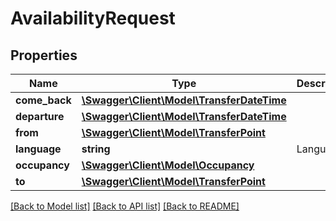 # AvailabilityRequest

## Properties
Name | Type | Description | Notes
------------ | ------------- | ------------- | -------------
**come_back** | [**\Swagger\Client\Model\TransferDateTime**](TransferDateTime.md) |  | 
**departure** | [**\Swagger\Client\Model\TransferDateTime**](TransferDateTime.md) |  | 
**from** | [**\Swagger\Client\Model\TransferPoint**](TransferPoint.md) |  | 
**language** | **string** | Language | 
**occupancy** | [**\Swagger\Client\Model\Occupancy**](Occupancy.md) |  | 
**to** | [**\Swagger\Client\Model\TransferPoint**](TransferPoint.md) |  | 

[[Back to Model list]](../../README.md#documentation-for-models) [[Back to API list]](../../README.md#documentation-for-api-endpoints) [[Back to README]](../../README.md)

